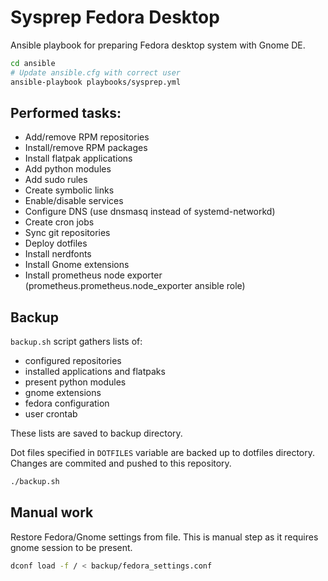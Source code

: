 # Sysprep Fedora Desktop

Ansible playbook for preparing Fedora desktop system with Gnome DE.

```bash
cd ansible
# Update ansible.cfg with correct user
ansible-playbook playbooks/sysprep.yml
```

## Performed tasks:

- Add/remove RPM repositories
- Install/remove RPM packages
- Install flatpak applications
- Add python modules
- Add sudo rules
- Create symbolic links
- Enable/disable services
- Configure DNS (use dnsmasq instead of systemd-networkd)
- Create cron jobs
- Sync git repositories
- Deploy dotfiles
- Install nerdfonts
- Install Gnome extensions
- Install prometheus node exporter (prometheus.prometheus.node_exporter ansible role)

## Backup

`backup.sh` script gathers lists of:

- configured repositories
- installed applications and flatpaks
- present python modules
- gnome extensions
- fedora configuration
- user crontab

These lists are saved to backup directory.

Dot files specified in `DOTFILES` variable are backed up to dotfiles directory. Changes are commited and pushed to this repository.

```bash
./backup.sh
```

## Manual work

Restore Fedora/Gnome settings from file. This is manual step as it requires gnome session to be present.

```bash
dconf load -f / < backup/fedora_settings.conf
```
